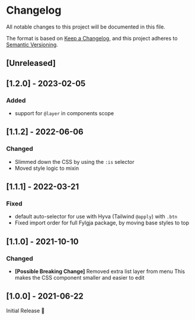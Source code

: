 # Changelog
All notable changes to this project will be documented in this file.

The format is based on [Keep a Changelog](https://keepachangelog.com/en/1.0.0/),
and this project adheres to [Semantic Versioning](https://semver.org/spec/v2.0.0.html).

## [Unreleased]

## [1.2.0] - 2023-02-05
### Added
- support for `@layer` in components scope

## [1.1.2] - 2022-06-06
### Changed
- Slimmed down the CSS by using the `:is` selector
- Moved style logic to mixin

## [1.1.1] - 2022-03-21
### Fixed
- default auto-selector for use with Hyva (Tailwind `@apply`) with `.btn`
- Fixed import order for full Fylgja package, by moving base styles to top

## [1.1.0] - 2021-10-10
### Changed
- **[Possible Breaking Change]** Removed extra list layer from menu
  This makes the CSS component smaller and easier to edit

## [1.0.0] - 2021-06-22
Initial Release 🎉

